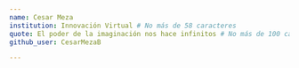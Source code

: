 ```yaml
---
name: Cesar Meza
institution: Innovación Virtual # No más de 58 caracteres
quote: El poder de la imaginación nos hace infinitos # No más de 100 caracteres, evita usar comillas(") para garantizar que el formato siga igual.
github_user: CesarMezaB

---
```


